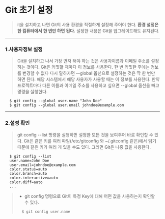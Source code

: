 # Git 초기 설정
> it을 설치하고 나면 Git의 사용 환경을 적절하게 설정해 주어야 한다.
> **환경 설정은 한 컴퓨터에서 한 번만 하면 된다.**
> 설정한 내용은 Git을 업그레이드해도 유지된다.
* * *
### 1.사용자정보 설정
> Git을 설치하고 나서 가장 먼저 해야 하는 것은 사용자이름과 이메일 주소를 설정하는 것이다. Git은 커밋할 때마다 이 정보를 사용한다. 한 번 커밋한 후에는 정보를 변경할 수 없다
> 다시 말하자면 --global 옵션으로 설정하는 것은 딱 한 번만 하면 된다. 해당 시스템에서 해당 사용자가 사용할 때는 이 정보를 사용한다.
> 만약 프로젝트마다 다른 이름과 이메일 주소를 사용하고 싶으면 --global 옵션을 빼고 명령을 실행한다.
```
  $ git config --global user.name "John Doe"
  $ git config --global user.email johndoe@example.com
```
* * *
### 2.설정 확인
> git config --list 명령을 실행하면 설정한 모든 것을 보여주어 바로 확인할 수 있다.
> Git은 같은 키를 여러 파일(/etc/gitconfig 와 ~/.gitconfig 같은)에서 읽기 때문에 같은 키가 여러 개 있을 수도 있다. 그러면 Git은 나중 값을 사용한다.
```
  $ git config --list
  user.name=John Doe
  user.email=johndoe@example.com
  color.status=auto
  color.branch=auto
  color.interactive=auto
  color.diff=auto
  ...
```
> * git config <key> 명령으로 Git이 특정 Key에 대해 어떤 값을 사용하는지 확인할 수 있다.
> ```
>   $ git config user.name
> ```